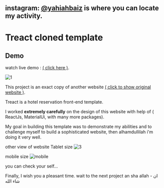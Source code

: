 ## instagram: [@yahiahbaiz](https://www.instagram.com/yahiahbaiz/) is where you can locate my activity.

# Treact cloned template

## Demo
 watch live demo : [( click here )](https://iamyahia.github.io/Treact/).

![1](https://user-images.githubusercontent.com/90482598/175720990-e4138d88-21af-4086-b9db-feecc4ca1e35.png)


This project is an exact copy of another website [( click to show original website )](https://treact.owaiskhan.me/components/landingPages/HotelTravelLandingPage).

Treact is a hotel reservation front-end template.

I worked **extremely carefully** on the design of this website with  help of ( ReactJs, MaterialUi, with many more packages).

My goal in building this template was to demonstrate my abilities and to challenge myself to build a sophisticated website, then alhamdullilah i'm doing it very well.

other view of website
Tablet size
![3](https://user-images.githubusercontent.com/90482598/175721065-fd5ee2d3-dfe9-43ca-9acb-3ab9fd0608a5.png)

mobile size
![mobile](https://user-images.githubusercontent.com/90482598/175721084-33f916e9-fc4d-4123-8654-7be0496dd91c.png)

you can check your self...

Finally, I wish you a pleasant time.
wait to the next project 
an sha allah - ان شاء اللە
